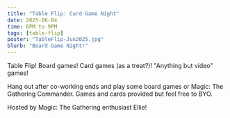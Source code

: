 ```yaml
---
title: "Table Flip: Card Game Night"
date: 2025-06-04
time: 6PM to 9PM
tags: [table-flip]
poster: "TableFlip-Jun2025.jpg"
blurb: "Board Game Night!"
---
```


Table Flip! Board games! Card games (as a treat?)! "Anything but video" games!

Hang out after co-working ends and play some board games or Magic: The Gathering Commander. Games and cards provided but feel free to BYO.

Hosted by Magic: The Gathering enthusiast Ellie!